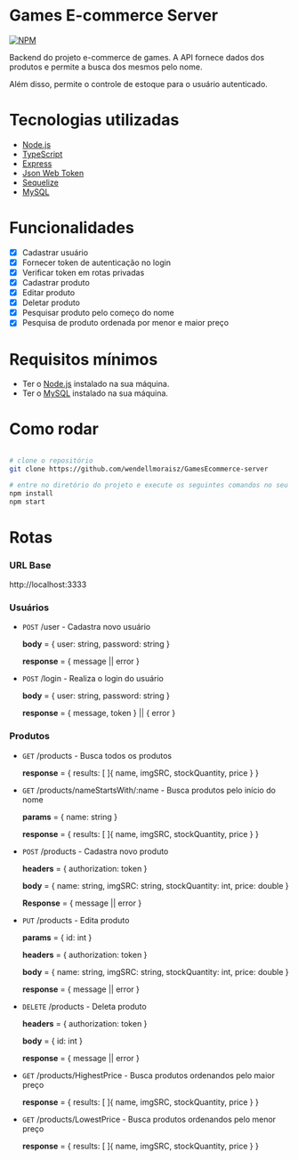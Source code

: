 # Games E-commerce Server

[![NPM](https://img.shields.io/npm/l/react)](https://github.com/wendellmoraisz/GamesEcommerce-server/blob/main/LICENSE)

Backend do projeto e-commerce de games. A API fornece dados dos produtos e permite a busca dos mesmos pelo nome.

Além disso, permite o controle de estoque para o usuário autenticado.

# Tecnologias utilizadas
- [Node.js](https://nodejs.org/en/)
- [TypeScript](https://www.typescriptlang.org/)
- [Express](https://expressjs.com/pt-br/)
- [Json Web Token](https://jwt.io/)
- [Sequelize](https://sequelize.org/)
- [MySQL](https://www.mysql.com/)

# Funcionalidades
  - [x] Cadastrar usuário
  - [x] Fornecer token de autenticação no login
  - [x] Verificar token em rotas privadas
  - [x] Cadastrar produto
  - [x] Editar produto
  - [x] Deletar produto
  - [x] Pesquisar produto pelo começo do nome
  - [x] Pesquisa de produto ordenada por menor e maior preço

# Requisitos mínimos
- Ter o [Node.js](https://nodejs.org/en/download/) instalado na sua máquina.
- Ter o [MySQL](https://dev.mysql.com/downloads/mysql/) instalado na sua máquina.

# Como rodar

```bash

# clone o repositório
git clone https://github.com/wendellmoraisz/GamesEcommerce-server

# entre no diretório do projeto e execute os seguintes comandos no seu terminal:
npm install
npm start
```
# Rotas
### URL Base
http://localhost:3333

### Usuários
- `POST` /user - Cadastra novo usuário

  **body** = { user: string, password: string }

  **response** = { message || error }
  
- `POST` /login - Realiza o login do usuário

  **body** = { user: string, password: string }
  
  **response** = { message, token } || { error }
  
### Produtos
- `GET` /products - Busca todos os produtos
  
  **response** = { results: [ ]{ name, imgSRC, stockQuantity, price } }

- `GET` /products/nameStartsWith/:name - Busca produtos pelo início do nome

  **params** = { name: string }
  
  **response** = { results: [ ]{ name, imgSRC, stockQuantity, price } }
  
- `POST` /products - Cadastra novo produto 
  
    **headers** = { authorization: token }
 
    **body** = { name: string, imgSRC: string, stockQuantity: int, price: double }
    
    **Response** = { message || error }
    
- `PUT` /products - Edita produto
 
    **params** = { id: int }
    
    **headers** = { authorization: token }
    
    **body** = { name: string, imgSRC: string, stockQuantity: int, price: double }
    
    **response** = { message || error }
    
- `DELETE` /products - Deleta produto

    **headers** = { authorization: token }

    **body** = { id: int }
 
    **response** = { message || error }
 
- `GET` /products/HighestPrice - Busca produtos ordenandos pelo maior preço
    
    **response** = { results: [ ]{ name, imgSRC, stockQuantity, price } }
    
- `GET` /products/LowestPrice - Busca produtos ordenandos pelo menor preço
    
    **response** = { results: [ ]{ name, imgSRC, stockQuantity, price } }
